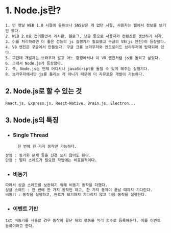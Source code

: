 # 1. Node.js란?

```
1. 먼 옛날 WEB 1.0 시절에 유튜브나 SNS같은 게 없던 시절, 사용자는 웹에서 정보를 보기만 했다.
2. WEB 2.0로 접어들면서 게시판, 블로그, 댓글 등으로 사용자가 컨텐츠를 생산하기 시작.
3. 이를 처리하려면 더 좋은 성능의 js 실행기가 필요했고 구글의 V8(js 엔진)이 등장했다.
4. V8 엔진은 구글에서 만들었다. 구글 크롬 브라우저와 안드로이드 브라우저에 탑재되어 있다.
5. 그런데 개발자는 브라우저 말고 어느 환경에서나 이 V8 엔진처럼 js를 돌리고 싶었다. 
6. 그래서 Node.js가 등장했다.
7. 즉, Node.js는 언제 어디서나 javaScript를 돌릴 수 있게 해주는 실행기다.
8. 브라우저에서만 js를 돌리는 게 아니기 때문에 더 자유로운 개발이 가능하다.
```

## 2. Node.js로 할 수 있는 것
    React.js, Express.js, React-Native, Brain.js, Electron...

## 3. Node.js의 특징

- ### Single Thread

        한 번에 한 가지 동작만 가능하다.
       
```txt
장점 : 동기화 문제 등을 신경 쓰지 않아도 된다.
단점 : 멀티 스레드가 필요한 작업에는 비효율적이다.
```
        
- ### 비동기
    
```txt
따라서 싱글 스레드를 보완하기 위해 비동기 동작을 더했다.
싱글 스레드 : 한 번에 한 가지 동작만 하고, 한 가지 동작이 끝날 때까지 기다린다.
비동기 : 동작을 실행하고, 완료가 되기까지 기다리지 않고 다음 동작을 실행한다.
```
    
- ### 이벤트 기반

``txt
비동기를 사용할 경우 동작이 끝난 뒤의 행동을 미리 함수로 등록해둔다.
이를 이벤트 등록이라고 한다.
``
